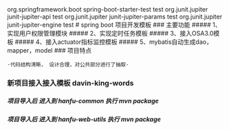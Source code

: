 <dependency>
			<groupId>org.springframework.boot</groupId>
			<artifactId>spring-boot-starter-test</artifactId>
			<scope>test</scope>
		</dependency>
		<dependency>
			<groupId>org.junit.jupiter</groupId>
			<artifactId>junit-jupiter-api</artifactId>
			<scope>test</scope>
		</dependency>
		<dependency>
			<groupId>org.junit.jupiter</groupId>
			<artifactId>junit-jupiter-params</artifactId>
			<scope>test</scope>
		</dependency>
		<dependency>
			<groupId>org.junit.jupiter</groupId>
			<artifactId>junit-jupiter-engine</artifactId>
			<scope>test</scope>
		</dependency># spring boot 项目开发模板
### 主要功能
##### 1、实现用户权限管理模块
##### 2、实现定时任务模板
##### 3、接入OSA3.0模板
##### 4、接入actuator指标监控模板
##### 5、mybatis自动生成dao，mapper，model
### 项目特点
    
    ·代码结构清晰， 设计合理，对公共部分进行了抽取·

### 新项目接入接入模板 davin-king-words


##### 项目导入后 进入到 hanfu-common  执行 mvn package
##### 项目导入后 进入到 hanfu-web-utils  执行 mvn package

